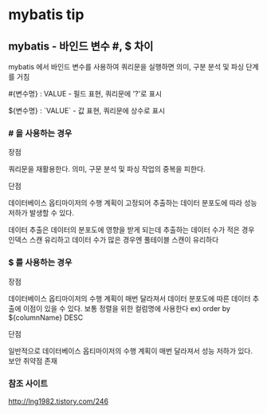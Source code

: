 # mybatis tip

## mybatis - 바인드 변수 #, $ 차이

mybatis 에서  바인드 변수를 사용하여 쿼리문을 실행하면 의미, 구분 분석 및 파싱 단계를 거침

\#{변수명} : VALUE - 필드 표현, 쿼리문에 '?'로 표시

\${변수명} : \`VALUE\` - 값 표현, 쿼리문에 상수로 표시

### \# 을 사용하는 경우

장점

쿼리문을 재활용한다. 의미, 구문 분석 및 파싱 작업의 중복을 피한다.

단점

데이터베이스 옵티마이저의 수행 계획이 고정되어 추출하는 데이터 분포도에 따라 성능 저하가 발생할 수 있다.

데이터 추출은 데이터의 분포도에 영향을 받게 되는데 추출하는 데이터 수가 적은 경우 인덱스 스캔 유리하고
데이터 수가 많은 경우엔 풀테이블 스캔이 유리하다

### $ 를 사용하는 경우

장점

데이터베이스 옵티마이저의 수행 계획이 매번 달라져서 데이터 분포도에 따른 데이터 추출에 이점이 있을 수 있다.
보통 정렬을 위한 컬럼명에 사용한다 ex) order by \${columnName} DESC

단점

일반적으로 데이터베이스 옵티마이저의 수행 계획이 매번 달라져서 성능 저하가 있다.
보안 취약점 존재

### 참조 사이트

http://lng1982.tistory.com/246
